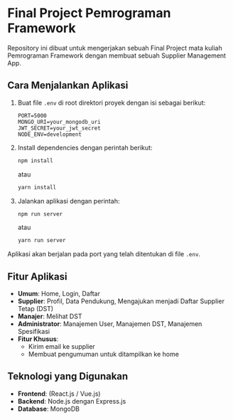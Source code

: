# Final Project Pemrograman Framework

Repository ini dibuat untuk mengerjakan sebuah Final Project mata kuliah Pemrograman Framework dengan membuat sebuah Supplier Management App.

## Cara Menjalankan Aplikasi

1. Buat file `.env` di root direktori proyek dengan isi sebagai berikut:

    ```plaintext
    PORT=5000
    MONGO_URI=your_mongodb_uri
    JWT_SECRET=your_jwt_secret
    NODE_ENV=development
    ```

2. Install dependencies dengan perintah berikut:
    ```sh
    npm install
    ```
    atau
    ```sh
    yarn install
    ```

3. Jalankan aplikasi dengan perintah:
    ```sh
    npm run server
    ```
    atau
    ```sh
    yarn run server
    ```

Aplikasi akan berjalan pada port yang telah ditentukan di file `.env`.

## Fitur Aplikasi

- **Umum**: Home, Login, Daftar
- **Supplier**: Profil, Data Pendukung, Mengajukan menjadi Daftar Supplier Tetap (DST)
- **Manajer**: Melihat DST
- **Administrator**: Manajemen User, Manajemen DST, Manajemen Spesifikasi
- **Fitur Khusus**: 
  - Kirim email ke supplier
  - Membuat pengumuman untuk ditampilkan ke home

## Teknologi yang Digunakan

- **Frontend**: (React.js / Vue.js)
- **Backend**: Node.js dengan Express.js
- **Database**: MongoDB

